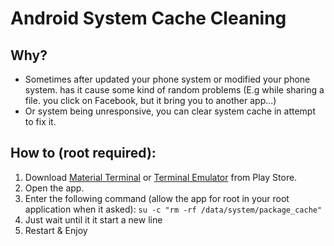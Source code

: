 # Android System Cache Cleaning

## Why?
* Sometimes after updated your phone system or modified your phone system. has it cause some kind of random problems (E.g while sharing a file. you click on Facebook, but it bring you to another app...)
* Or system being unresponsive, you can clear system cache in attempt to fix it.

## How to (root required):

1. Download [Material Terminal](https://play.google.com/store/apps/details?id=yarolegovich.materialterminal&hl=en&gl=US) or [Terminal Emulator](https://play.google.com/store/apps/details?id=jackpal.androidterm&hl=en&gl=US&pli=1) from Play Store.
2. Open the app.
3. Enter the following command (allow the app for root in your root application when it asked): `su -c "rm -rf /data/system/package_cache"`
4. Just wait until it it start a new line
5. Restart & Enjoy